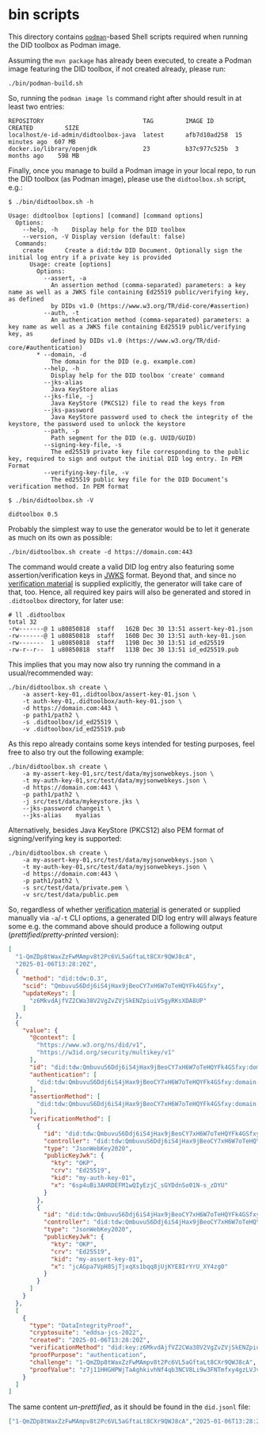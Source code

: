 # bin scripts

This directory contains [`podman`](https://docs.podman.io/en/latest/)-based Shell scripts required when running the DID toolbox as Podman image.

Assuming the `mvn package` has already been executed, to create a Podman image featuring the DID toolbox, if not created already, please run: 
```shell
./bin/podman-build.sh
```

So, running the `podman image ls` command right after should result in at least two entries:
```text
REPOSITORY                            TAG         IMAGE ID      CREATED         SIZE
localhost/e-id-admin/didtoolbox-java  latest      afb7d10ad258  15 minutes ago  607 MB
docker.io/library/openjdk             23          b37c977c525b  3 months ago    598 MB
```

Finally, once you manage to build a Podman image in your local repo, to run the DID toolbox (as Podman image), please use the `didtoolbox.sh` script, e.g.:

```text
$ ./bin/didtoolbox.sh -h

Usage: didtoolbox [options] [command] [command options]
  Options:
    --help, -h    Display help for the DID toolbox
    --version, -V Display version (default: false)
  Commands:
    create      Create a did:tdw DID Document. Optionally sign the initial log entry if a private key is provided
      Usage: create [options]
        Options:
          --assert, -a
            An assertion method (comma-separated) parameters: a key name as well as a JWKS file containing Ed25519 public/verifying key, as defined 
            by DIDs v1.0 (https://www.w3.org/TR/did-core/#assertion)
          --auth, -t
            An authentication method (comma-separated) parameters: a key name as well as a JWKS file containing Ed25519 public/verifying key, as 
            defined by DIDs v1.0 (https://www.w3.org/TR/did-core/#authentication)
        * --domain, -d
            The domain for the DID (e.g. example.com)
          --help, -h
            Display help for the DID toolbox 'create' command
          --jks-alias
            Java KeyStore alias
          --jks-file, -j
            Java KeyStore (PKCS12) file to read the keys from
          --jks-password
            Java KeyStore password used to check the integrity of the keystore, the password used to unlock the keystore
          --path, -p
            Path segment for the DID (e.g. UUID/GUID)
          --signing-key-file, -s
            The ed25519 private key file corresponding to the public key, required to sign and output the initial DID log entry. In PEM Format
          --verifying-key-file, -v
            The ed25519 public key file for the DID Document’s verification method. In PEM format

$ ./bin/didtoolbox.sh -V

didtoolbox 0.5
```

Probably the simplest way to use the generator would be to let it generate as much on its own as possible:

```shell
./bin/didtoolbox.sh create -d https://domain.com:443
```

The command would create a valid DID log entry also featuring some assertion/verification keys in [JWKS](https://datatracker.ietf.org/doc/html/rfc7517) format.
Beyond that, and since no [verification material](https://www.w3.org/TR/did-core/#verification-material) is supplied explicitly, 
the generator will take care of that, too. Hence, all required key pairs will also be generated and stored in `.didtoolbox` directory, for later use:

```shell
# ll .didtoolbox
total 32
-rw-------@ 1 u80850818  staff   162B Dec 30 13:51 assert-key-01.json
-rw-------@ 1 u80850818  staff   160B Dec 30 13:51 auth-key-01.json
-rw-------  1 u80850818  staff   119B Dec 30 13:51 id_ed25519
-rw-r--r--  1 u80850818  staff   113B Dec 30 13:51 id_ed25519.pub
```

This implies that you may now also try running the command in a usual/recommended way:

```shell
./bin/didtoolbox.sh create \
    -a assert-key-01,.didtoolbox/assert-key-01.json \
    -t auth-key-01,.didtoolbox/auth-key-01.json \
    -d https://domain.com:443 \
    -p path1/path2 \
    -s .didtoolbox/id_ed25519 \
    -v .didtoolbox/id_ed25519.pub                                                      
```

As this repo already contains some keys intended for testing purposes, feel free to also try out the following example: 

```shell
./bin/didtoolbox.sh create \
    -a my-assert-key-01,src/test/data/myjsonwebkeys.json \
    -t my-auth-key-01,src/test/data/myjsonwebkeys.json \
    -d https://domain.com:443 \
    -p path1/path2 \
    -j src/test/data/mykeystore.jks \
    --jks-password changeit \
    --jks-alias    myalias                                              
```

 Alternatively, besides Java KeyStore (PKCS12) also PEM format of signing/verifying key is supported:

```shell
./bin/didtoolbox.sh create \
    -a my-assert-key-01,src/test/data/myjsonwebkeys.json \
    -t my-auth-key-01,src/test/data/myjsonwebkeys.json \
    -d https://domain.com:443 \
    -p path1/path2 \
    -s src/test/data/private.pem \
    -v src/test/data/public.pem                                              
```

So, regardless of whether [verification material](https://www.w3.org/TR/did-core/#verification-material) is generated 
or supplied manually via `-a`/`-t` CLI options, a generated DID log entry will always feature some e.g. the command above 
should produce a following output (_prettified_/_pretty-printed_ version):

```json
[
  "1-QmZDp8tWaxZzFwMAmpv8t2Pc6VL5aGftaLt8CXr9QWJ8cA",
  "2025-01-06T13:28:20Z",
  {
    "method": "did:tdw:0.3",
    "scid": "QmbuvuS6Ddj6iS4jHax9jBeoCY7xH6W7oTeHQYFk4GSfxy",
    "updateKeys": [
      "z6MkvdAjfVZ2CWa38V2VgZvZVjSkENZpiuiV5gyRKsXDA8UP"
    ]
  },
  {
    "value": {
      "@context": [
        "https://www.w3.org/ns/did/v1",
        "https://w3id.org/security/multikey/v1"
      ],
      "id": "did:tdw:QmbuvuS6Ddj6iS4jHax9jBeoCY7xH6W7oTeHQYFk4GSfxy:domain.com%3A443:path1:path2",
      "authentication": [
        "did:tdw:QmbuvuS6Ddj6iS4jHax9jBeoCY7xH6W7oTeHQYFk4GSfxy:domain.com%3A443:path1:path2#my-auth-key-01"
      ],
      "assertionMethod": [
        "did:tdw:QmbuvuS6Ddj6iS4jHax9jBeoCY7xH6W7oTeHQYFk4GSfxy:domain.com%3A443:path1:path2#my-assert-key-01"
      ],
      "verificationMethod": [
        {
          "id": "did:tdw:QmbuvuS6Ddj6iS4jHax9jBeoCY7xH6W7oTeHQYFk4GSfxy:domain.com%3A443:path1:path2#my-auth-key-01",
          "controller": "did:tdw:QmbuvuS6Ddj6iS4jHax9jBeoCY7xH6W7oTeHQYFk4GSfxy:domain.com%3A443:path1:path2",
          "type": "JsonWebKey2020",
          "publicKeyJwk": {
            "kty": "OKP",
            "crv": "Ed25519",
            "kid": "my-auth-key-01",
            "x": "6sp4uBi3AHRDEFM1wQIyEzjC_sGYDdnSo01N-s_zDYU"
          }
        },
        {
          "id": "did:tdw:QmbuvuS6Ddj6iS4jHax9jBeoCY7xH6W7oTeHQYFk4GSfxy:domain.com%3A443:path1:path2#my-assert-key-01",
          "controller": "did:tdw:QmbuvuS6Ddj6iS4jHax9jBeoCY7xH6W7oTeHQYFk4GSfxy:domain.com%3A443:path1:path2",
          "type": "JsonWebKey2020",
          "publicKeyJwk": {
            "kty": "OKP",
            "crv": "Ed25519",
            "kid": "my-assert-key-01",
            "x": "jcAGpa7VpH8SjTjxqXs1bqq8jUjKYE8IrYrU_XY4zg0"
          }
        }
      ]
    }
  },
  [
    {
      "type": "DataIntegrityProof",
      "cryptosuite": "eddsa-jcs-2022",
      "created": "2025-01-06T13:28:20Z",
      "verificationMethod": "did:key:z6MkvdAjfVZ2CWa38V2VgZvZVjSkENZpiuiV5gyRKsXDA8UP#z6MkvdAjfVZ2CWa38V2VgZvZVjSkENZpiuiV5gyRKsXDA8UP",
      "proofPurpose": "authentication",
      "challenge": "1-QmZDp8tWaxZzFwMAmpv8t2Pc6VL5aGftaLt8CXr9QWJ8cA",
      "proofValue": "z7j11HHGHPWjTaAghkivhNf4qb3NCV8Li9w3FNTmfxy4gzLVJvBS9MW8HKUnUo3vykhroasVJ83TdeN2HMeqya7f"
    }
  ]
]
```

The same content _un-prettified_, as it should be found in the `did.jsonl` file:

```json
["1-QmZDp8tWaxZzFwMAmpv8t2Pc6VL5aGftaLt8CXr9QWJ8cA","2025-01-06T13:28:20Z",{"method":"did:tdw:0.3","scid":"QmbuvuS6Ddj6iS4jHax9jBeoCY7xH6W7oTeHQYFk4GSfxy","updateKeys":["z6MkvdAjfVZ2CWa38V2VgZvZVjSkENZpiuiV5gyRKsXDA8UP"]},{"value":{"@context":["https://www.w3.org/ns/did/v1","https://w3id.org/security/multikey/v1"],"id":"did:tdw:QmbuvuS6Ddj6iS4jHax9jBeoCY7xH6W7oTeHQYFk4GSfxy:domain.com%3A443:path1:path2","authentication":["did:tdw:QmbuvuS6Ddj6iS4jHax9jBeoCY7xH6W7oTeHQYFk4GSfxy:domain.com%3A443:path1:path2#my-auth-key-01"],"assertionMethod":["did:tdw:QmbuvuS6Ddj6iS4jHax9jBeoCY7xH6W7oTeHQYFk4GSfxy:domain.com%3A443:path1:path2#my-assert-key-01"],"verificationMethod":[{"id":"did:tdw:QmbuvuS6Ddj6iS4jHax9jBeoCY7xH6W7oTeHQYFk4GSfxy:domain.com%3A443:path1:path2#my-auth-key-01","controller":"did:tdw:QmbuvuS6Ddj6iS4jHax9jBeoCY7xH6W7oTeHQYFk4GSfxy:domain.com%3A443:path1:path2","type":"JsonWebKey2020","publicKeyJwk":{"kty":"OKP","crv":"Ed25519","kid":"my-auth-key-01","x":"6sp4uBi3AHRDEFM1wQIyEzjC_sGYDdnSo01N-s_zDYU"}},{"id":"did:tdw:QmbuvuS6Ddj6iS4jHax9jBeoCY7xH6W7oTeHQYFk4GSfxy:domain.com%3A443:path1:path2#my-assert-key-01","controller":"did:tdw:QmbuvuS6Ddj6iS4jHax9jBeoCY7xH6W7oTeHQYFk4GSfxy:domain.com%3A443:path1:path2","type":"JsonWebKey2020","publicKeyJwk":{"kty":"OKP","crv":"Ed25519","kid":"my-assert-key-01","x":"jcAGpa7VpH8SjTjxqXs1bqq8jUjKYE8IrYrU_XY4zg0"}}]}},[{"type":"DataIntegrityProof","cryptosuite":"eddsa-jcs-2022","created":"2025-01-06T13:28:20Z","verificationMethod":"did:key:z6MkvdAjfVZ2CWa38V2VgZvZVjSkENZpiuiV5gyRKsXDA8UP#z6MkvdAjfVZ2CWa38V2VgZvZVjSkENZpiuiV5gyRKsXDA8UP","proofPurpose":"authentication","challenge":"1-QmZDp8tWaxZzFwMAmpv8t2Pc6VL5aGftaLt8CXr9QWJ8cA","proofValue":"z7j11HHGHPWjTaAghkivhNf4qb3NCV8Li9w3FNTmfxy4gzLVJvBS9MW8HKUnUo3vykhroasVJ83TdeN2HMeqya7f"}]]
```
